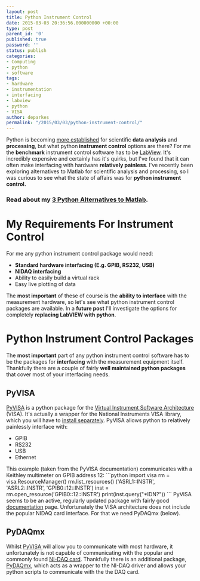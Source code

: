 ```yaml
---
layout: post
title: Python Instrument Control
date: 2015-03-03 20:36:56.000000000 +00:00
type: post
parent_id: '0'
published: true
password: ''
status: publish
categories:
- Computing
- python
- software
tags:
- hardware
- instrumentation
- interfacing
- labview
- python
- VISA
author: deparkes
permalink: "/2015/03/03/python-instrument-control/"
---
```

Python is becoming <a title="3 Python Alternatives to Matlab" href="{{site.baseurl}}/2015/02/28/python-alternatives-to-matlab/">more established</a> for scientific <strong>data analysis</strong> and <strong>processing</strong>, but what python<strong> instrument control</strong> options are there?
For me the <strong>benchmark</strong> instrument control software has to be <a href="https://www.ni.com/labview/">LabView</a>. It's incredibly expensive and certainly has it's quirks, but I've found that it can often make interfacing with hardware <strong>relatively painless</strong>.
I've recently been exploring alternatives to Matlab for scientific analysis and processing, so I was curious to see what the state of affairs was for <strong>python instrument control.</strong>
<h3>Read about my <a title="3 Python Alternatives to Matlab" href="{{site.baseurl}}/2015/02/28/python-alternatives-to-matlab/">3 Python Alternatives to Matlab</a>.</h3>
<h1>My Requirements For Instrument Control</h1>
For me any python instrument control package would need:
<ul>
<li><strong>Standard hardware interfacing (E.g. GPIB, RS232, USB)</strong></li>
<li><strong>NIDAQ interfacing</strong></li>
<li>Ability to easily build a virtual rack</li>
<li>Easy live plotting of data</li>
</ul>
The <strong>most important</strong> of these of course is the <strong>ability to interface</strong> with the measurement hardware, so let's see what python instrument control packages are available.
In a <strong>future post</strong> I'll investigate the options for completely <strong>replacing LabVIEW with python</strong>.
<h1>Python Instrument Control Packages</h1>
The <strong>most important</strong> part of any python instrument control software has to be the packages for <strong>interfacing</strong> with the measurement equipment itself.
Thankfully there are a couple of fairly <strong>well maintained python packages</strong> that cover most of your interfacing needs.
<h2>PyVISA</h2>
<a href="https://pyvisa.readthedocs.org/en/master/">PyVISA</a> is a python package for the <a href="https://en.wikipedia.org/wiki/Instrument_control">Virtual Instrument Software Architecture</a> (VISA). It's actually a wrapper for the National Instruments VISA library, which you will have to <a href="https://pyvisa.readthedocs.org/en/master/getting_nivisa.html#getting-nivisa">install separately</a>.
PyVISA allows python to relatively painlessly interface with:
<ul>
<li>GPIB</li>
<li>RS232</li>
<li>USB</li>
<li>Ethernet</li>
</ul>
This example (taken from the PyVISA documentation) communicates with a Keithley multimeter on GPIB address 12:
```python
import visa
rm = visa.ResourceManager()
rm.list_resources()
('ASRL1::INSTR', 'ASRL2::INSTR', 'GPIB0::12::INSTR')
inst = rm.open_resource('GPIB0::12::INSTR')
print(inst.query("*IDN?"))
```
PyVISA seems to be an active, regularly updated package with fairly good <a href="https://pyvisa.readthedocs.org/en/master/">documentation</a> page. Unfortunately the VISA architecture does not include the popular NIDAQ card interface. For that we need PyDAQmx (below).
<h2>PyDAQmx</h2>
Whilst <a href="https://pyvisa.readthedocs.org/en/master/">PyVISA </a>will allow you to communicate with most hardware, it unfortunately is not capable of communicating with the popular and commonly found <a href="https://www.ni.com/data-acquisition/pci/">NI-DAQ card</a>.
Thankfully there is an additional package, <a href="https://pythonhosted.org/PyDAQmx%20">PyDAQmx</a>, which acts as a wrapper to the NI-DAQ driver and allows your python scripts to communicate with the the DAQ card.
